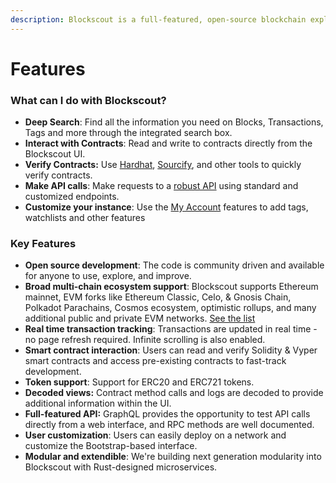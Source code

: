 ```yaml
---
description: Blockscout is a full-featured, open-source blockchain explorer
---
```


# Features

### **What can I do with Blockscout?**

* **Deep Search**: Find all the information you need on Blocks, Transactions, Tags and more through the integrated search box.
* **Interact with Contracts**: Read and write to contracts directly from the Blockscout UI.
* **Verify Contracts:**  Use [Hardhat](../for-users/smart-contract-interaction/verifying-a-smart-contract/hardhat-verification-plugin.md), [Sourcify](../for-users/smart-contract-interaction/verifying-a-smart-contract/contracts-verification-via-sourcify.md), and other tools to quickly verify  contracts.
* **Make API calls**: Make requests to a [robust API](../for-users/api/) using standard and customized endpoints.
* **Customize your instance**: Use the [My Account](../for-users/my-account/) features to add tags, watchlists and other features

### **Key Features**

* **Open source development**: The code is community driven and available for anyone to use, explore, and improve.
* **Broad multi-chain ecosystem support**: Blockscout supports Ethereum mainnet, EVM forks like Ethereum Classic, Celo, & Gnosis Chain, Polkadot Parachains, Cosmos ecosystem, optimistic rollups, and many additional public and private EVM networks. [See the list](projects.md)
* **Real time transaction tracking**: Transactions are updated in real time - no page refresh required. Infinite scrolling is also enabled.
* **Smart contract interaction**: Users can read and verify Solidity & Vyper smart contracts and access pre-existing contracts to fast-track development.&#x20;
* **Token support**: Support for ERC20 and ERC721 tokens.
* **Decoded views:** Contract method calls and logs are decoded to provide additional information within the UI.
* **Full-featured API:** GraphQL provides the opportunity to test API calls directly from a web interface, and RPC methods are well documented.
* **User customization**: Users can easily deploy on a network and customize the Bootstrap-based interface.
* **Modular and extendible**: We're building next generation modularity into Blockscout with Rust-designed microservices.


